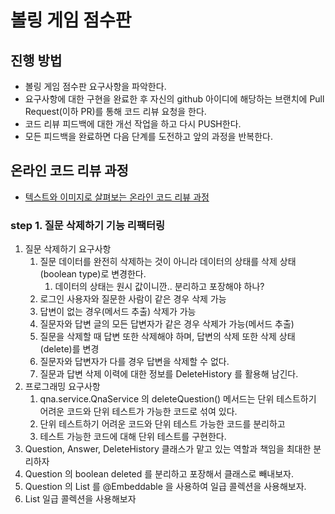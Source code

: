 # 볼링 게임 점수판
## 진행 방법
* 볼링 게임 점수판 요구사항을 파악한다.
* 요구사항에 대한 구현을 완료한 후 자신의 github 아이디에 해당하는 브랜치에 Pull Request(이하 PR)를 통해 코드 리뷰 요청을 한다.
* 코드 리뷰 피드백에 대한 개선 작업을 하고 다시 PUSH한다.
* 모든 피드백을 완료하면 다음 단계를 도전하고 앞의 과정을 반복한다.

## 온라인 코드 리뷰 과정
* [텍스트와 이미지로 살펴보는 온라인 코드 리뷰 과정](https://github.com/next-step/nextstep-docs/tree/master/codereview)

### step 1. 질문 삭제하기 기능 리팩터링
1. 질문 삭제하기 요구사항
   1. 질문 데이터를 완전히 삭제하는 것이 아니라 데이터의 상태를 삭제 상태(boolean type)로 변경한다.
      1. 데이터의 상태는 원시 값이니깐.. 분리하고 포장해야 하나?
   2. 로그인 사용자와 질문한 사람이 같은 경우 삭제 가능
   3. 답변이 없는 경우(메서드 추출) 삭제가 가능
   4. 질문자와 답변 글의 모든 답변자가 같은 경우 삭제가 가능(메서드 추출)
   5. 질문을 삭제할 때 답변 또한 삭제해야 하며, 답변의 삭제 또한 삭제 상태(delete)를 변경
   6. 질문자와 답변자가 다를 경우 답변을 삭제할 수 없다.
   7. 질문과 답변 삭제 이력에 대한 정보를 DeleteHistory 를 활용해 남긴다.
2. 프로그래밍 요구사항
   1. qna.service.QnaService 의 deleteQuestion() 메서드는 단위 테스트하기 어려운 코드와 단위 테스트가 가능한 코드로 섞여 있다.
   2. 단위 테스트하기 어려운 코드와 단위 테스트 가능한 코드를 분리하고
   3. 테스트 가능한 코드에 대해 단위 테스트를 구현한다.
3. Question, Answer, DeleteHistory 클래스가 맡고 있는 역할과 책임을 최대한 분리하자
4. Question 의 boolean deleted 를 분리하고 포장해서 클래스로 빼내보자.
5. Question 의 List<Answer> 를 @Embeddable 을 사용하여 일급 콜렉션을 사용해보자.
6. List<DeleteHistory> 일급 콜렉션을 사용해보자